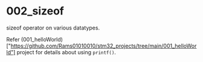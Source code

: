 # 002_sizeof

sizeof operator on various datatypes.

Refer (001_helloWorld)["https://github.com/Rams01010010/stm32_projects/tree/main/001_helloWorld"] project for details about using `printf()`.